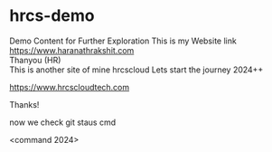 # hrcs-demo
Demo Content for Further Exploration
This is my Website link <br>
https://www.haranathrakshit.com
<br>
Thanyou (HR)
<br>
This is another site of mine hrcscloud
Lets start the journey 
2024++

https://www.hrcscloudtech.com


Thanks!

now we check git staus cmd

<command 2024>